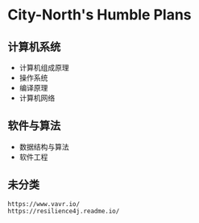 # City-North's Humble Plans

## 计算机系统

- 计算机组成原理
- 操作系统
- 编译原理
- 计算机网络

## 软件与算法

- 数据结构与算法
- 软件工程



## 未分类

```
https://www.vavr.io/
https://resilience4j.readme.io/
```

